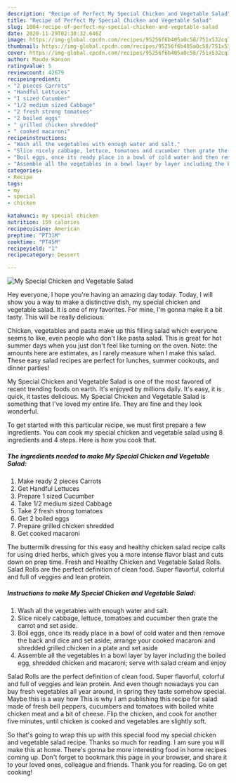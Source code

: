```yaml
---
description: "Recipe of Perfect My Special Chicken and Vegetable Salad"
title: "Recipe of Perfect My Special Chicken and Vegetable Salad"
slug: 1004-recipe-of-perfect-my-special-chicken-and-vegetable-salad
date: 2020-11-29T02:30:32.646Z
image: https://img-global.cpcdn.com/recipes/95256f6b405a0c58/751x532cq70/my-special-chicken-and-vegetable-salad-recipe-main-photo.jpg
thumbnail: https://img-global.cpcdn.com/recipes/95256f6b405a0c58/751x532cq70/my-special-chicken-and-vegetable-salad-recipe-main-photo.jpg
cover: https://img-global.cpcdn.com/recipes/95256f6b405a0c58/751x532cq70/my-special-chicken-and-vegetable-salad-recipe-main-photo.jpg
author: Maude Hanson
ratingvalue: 5
reviewcount: 42679
recipeingredient:
- "2 pieces Carrots"
- "Handful Lettuces"
- "1 sized Cucumber"
- "1/2 medium sized Cabbage"
- "2 fresh strong tomatoes"
- "2 boiled eggs"
- " grilled chicken shredded"
- " cooked macaroni"
recipeinstructions:
- "Wash all the vegetables with enough water and salt."
- "Slice nicely cabbage, lettuce, tomatoes and cucumber then grate the carrot and set aside."
- "Boil eggs, once its ready place in a bowl of cold water and then remove the back and dice and set aside; arrange your cooked macaroni and shredded grilled chicken in a plate and set aside"
- "Assemble all the vegetables in a bowl layer by layer including the boiled egg, shredded chicken and macaroni; serve with salad cream and enjoy"
categories:
- Recipe
tags:
- my
- special
- chicken

katakunci: my special chicken 
nutrition: 159 calories
recipecuisine: American
preptime: "PT31M"
cooktime: "PT45M"
recipeyield: "1"
recipecategory: Dessert

---
```



![My Special Chicken and Vegetable Salad](https://img-global.cpcdn.com/recipes/95256f6b405a0c58/751x532cq70/my-special-chicken-and-vegetable-salad-recipe-main-photo.jpg)

Hey everyone, I hope you're having an amazing day today. Today, I will show you a way to make a distinctive dish, my special chicken and vegetable salad. It is one of my favorites. For mine, I'm gonna make it a bit tasty. This will be really delicious.

Chicken, vegetables and pasta make up this filling salad which everyone seems to like, even people who don&#39;t like pasta salad. This is great for hot summer days when you just don&#39;t feel like turning on the oven. Note: the amounts here are estimates, as I rarely measure when I make this salad. These easy salad recipes are perfect for lunches, summer cookouts, and dinner parties!

My Special Chicken and Vegetable Salad is one of the most favored of recent trending foods on earth. It's enjoyed by millions daily. It's easy, it is quick, it tastes delicious. My Special Chicken and Vegetable Salad is something that I've loved my entire life. They are fine and they look wonderful.


To get started with this particular recipe, we must first prepare a few ingredients. You can cook my special chicken and vegetable salad using 8 ingredients and 4 steps. Here is how you cook that.

<!--inarticleads1-->

##### The ingredients needed to make My Special Chicken and Vegetable Salad:

1. Make ready 2 pieces Carrots
1. Get Handful Lettuces
1. Prepare 1 sized Cucumber
1. Take 1/2 medium sized Cabbage
1. Take 2 fresh strong tomatoes
1. Get 2 boiled eggs
1. Prepare  grilled chicken shredded
1. Get  cooked macaroni


The buttermilk dressing for this easy and healthy chicken salad recipe calls for using dried herbs, which gives you a more intense flavor blast and cuts down on prep time. Fresh and Healthy Chicken and Vegetable Salad Rolls. Salad Rolls are the perfect definition of clean food. Super flavorful, colorful and full of veggies and lean protein. 

<!--inarticleads2-->

##### Instructions to make My Special Chicken and Vegetable Salad:

1. Wash all the vegetables with enough water and salt.
1. Slice nicely cabbage, lettuce, tomatoes and cucumber then grate the carrot and set aside.
1. Boil eggs, once its ready place in a bowl of cold water and then remove the back and dice and set aside; arrange your cooked macaroni and shredded grilled chicken in a plate and set aside
1. Assemble all the vegetables in a bowl layer by layer including the boiled egg, shredded chicken and macaroni; serve with salad cream and enjoy


Salad Rolls are the perfect definition of clean food. Super flavorful, colorful and full of veggies and lean protein. And even though nowadays you can buy fresh vegetables all year around, in spring they taste somehow special. Maybe this is a way how This is why I am publishing this recipe for salad made of fresh bell peppers, cucumbers and tomatoes with boiled white chicken meat and a bit of cheese. Flip the chicken, and cook for another five minutes, until chicken is cooked and vegetables are slightly soft. 

So that's going to wrap this up with this special food my special chicken and vegetable salad recipe. Thanks so much for reading. I am sure you will make this at home. There's gonna be more interesting food in home recipes coming up. Don't forget to bookmark this page in your browser, and share it to your loved ones, colleague and friends. Thank you for reading. Go on get cooking!
